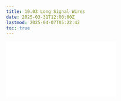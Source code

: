 ```yaml
---
title: 10.03 Long Signal Wires
date: 2025-03-31T12:00:00Z
lastmod: 2025-04-07T05:22:42
toc: true
---
```


![Link to included file content](../../../../electronics/long-signal-wires.md)
